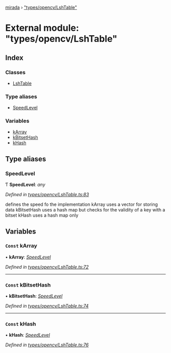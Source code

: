 [mirada](../README.md) › ["types/opencv/LshTable"](_types_opencv_lshtable_.md)

# External module: "types/opencv/LshTable"


## Index

### Classes

* [LshTable](../classes/_types_opencv_lshtable_.lshtable.md)

### Type aliases

* [SpeedLevel](_types_opencv_lshtable_.md#speedlevel)

### Variables

* [kArray](_types_opencv_lshtable_.md#const-karray)
* [kBitsetHash](_types_opencv_lshtable_.md#const-kbitsethash)
* [kHash](_types_opencv_lshtable_.md#const-khash)

## Type aliases

###  SpeedLevel

Ƭ **SpeedLevel**: *any*

*Defined in [types/opencv/LshTable.ts:83](https://github.com/cancerberoSgx/mirada/blob/e7b5ae6/mirada/src/types/opencv/LshTable.ts#L83)*

defines the speed fo the implementation kArray uses a vector for storing data kBitsetHash uses a
hash map but checks for the validity of a key with a bitset kHash uses a hash map only

## Variables

### `Const` kArray

• **kArray**: *[SpeedLevel](_types_opencv_lshtable_.md#speedlevel)*

*Defined in [types/opencv/LshTable.ts:72](https://github.com/cancerberoSgx/mirada/blob/e7b5ae6/mirada/src/types/opencv/LshTable.ts#L72)*

___

### `Const` kBitsetHash

• **kBitsetHash**: *[SpeedLevel](_types_opencv_lshtable_.md#speedlevel)*

*Defined in [types/opencv/LshTable.ts:74](https://github.com/cancerberoSgx/mirada/blob/e7b5ae6/mirada/src/types/opencv/LshTable.ts#L74)*

___

### `Const` kHash

• **kHash**: *[SpeedLevel](_types_opencv_lshtable_.md#speedlevel)*

*Defined in [types/opencv/LshTable.ts:76](https://github.com/cancerberoSgx/mirada/blob/e7b5ae6/mirada/src/types/opencv/LshTable.ts#L76)*